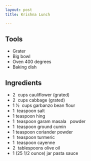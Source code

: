 ```yaml
---
layout: post
title: Krishna Lunch

---
```

## Tools

* Grater 
* Big bowl
* Oven 400 degrees
* Baking dish

## Ingredients

* 2  cups cauliflower (grated)  
* 2  cups cabbage (grated)  
* 1 1⁄2  cups garbanzo bean flour
* 1  teaspoon salt  
* 1 teaspoon hing  
* 1  teaspoon garam masala   powder
* 1  teaspoon ground cumin  
* 1 teaspoon coriander powder  
* 1  teaspoon turmeric  
* 1  teaspoon cayenne  
* 2  tablespoons olive oil  
* 1 (25 1/2 ounce) jar pasta sauce